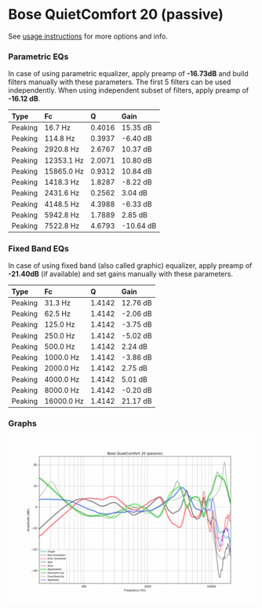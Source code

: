 # Bose QuietComfort 20 (passive)
See [usage instructions](https://github.com/jaakkopasanen/AutoEq#usage) for more options and info.

### Parametric EQs
In case of using parametric equalizer, apply preamp of **-16.73dB** and build filters manually
with these parameters. The first 5 filters can be used independently.
When using independent subset of filters, apply preamp of **-16.12 dB**.

| Type    | Fc         |      Q | Gain      |
|:--------|:-----------|:-------|:----------|
| Peaking | 16.7 Hz    | 0.4016 | 15.35 dB  |
| Peaking | 114.8 Hz   | 0.3937 | -6.40 dB  |
| Peaking | 2920.8 Hz  | 2.6767 | 10.37 dB  |
| Peaking | 12353.1 Hz | 2.0071 | 10.80 dB  |
| Peaking | 15865.0 Hz | 0.9312 | 10.84 dB  |
| Peaking | 1418.3 Hz  | 1.8287 | -8.22 dB  |
| Peaking | 2431.6 Hz  | 0.2562 | 3.04 dB   |
| Peaking | 4148.5 Hz  | 4.3988 | -6.33 dB  |
| Peaking | 5942.8 Hz  | 1.7889 | 2.85 dB   |
| Peaking | 7522.8 Hz  | 4.6793 | -10.64 dB |

### Fixed Band EQs
In case of using fixed band (also called graphic) equalizer, apply preamp of **-21.40dB**
(if available) and set gains manually with these parameters.

| Type    | Fc         |      Q | Gain     |
|:--------|:-----------|:-------|:---------|
| Peaking | 31.3 Hz    | 1.4142 | 12.76 dB |
| Peaking | 62.5 Hz    | 1.4142 | -2.06 dB |
| Peaking | 125.0 Hz   | 1.4142 | -3.75 dB |
| Peaking | 250.0 Hz   | 1.4142 | -5.02 dB |
| Peaking | 500.0 Hz   | 1.4142 | 2.24 dB  |
| Peaking | 1000.0 Hz  | 1.4142 | -3.86 dB |
| Peaking | 2000.0 Hz  | 1.4142 | 2.75 dB  |
| Peaking | 4000.0 Hz  | 1.4142 | 5.01 dB  |
| Peaking | 8000.0 Hz  | 1.4142 | -0.20 dB |
| Peaking | 16000.0 Hz | 1.4142 | 21.17 dB |

### Graphs
![](./Bose%20QuietComfort%2020%20(passive).png)